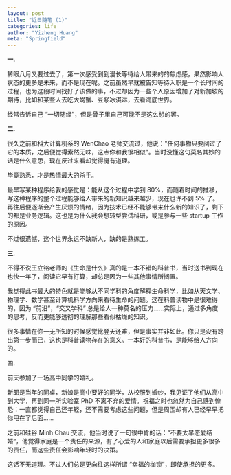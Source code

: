 ```yaml
---
layout: post
title: "近日随笔 (1)"
categories: life
author: "Yizheng Huang"
meta: "Springfield"
---
```


**一.**

转眼八月又要过去了，第一次感受到到漫长等待给人带来的的焦虑感，果然影响人状态的更多是未来，而不是现在呢。之前虽然早就被告知等待入职是一个长时间的过程，也为这段时间找好了该做的事，不过却因为一些个人原因增加了对新加坡的期待，比如和某些人去吃大螃蟹、豆浆冰淇淋，去看海底世界。

经常告诉自己 “一切随缘”，但是骨子里自己可能不是这么想的罢。


**二.**

很久之前和科大计算机系的 WenChao 老师交流过，他说："任何事物只要阅过了它的本质，之后便觉得索然无味，这点你和我很相似"。当时没懂这句莫名其妙的话是什么意思，现在反过来看却觉得挺有道理。

毕竟熟悉，才是热情最大的杀手。

最早写某种程序给我的感觉是：能从这个过程中学到 80%，而随着时间的推移，写这种程序的整个过程能够给人带来的新知识越来越少，现在也许不到 5% 了。再往后便逐渐会产生厌烦的情绪，因为技术已经不能够带来什么新的知识了，剩下的都是业务逻辑。这也是为什么我会想转型尝试科研，或是参与一些 startup 工作的原因。

不过很遗憾，这个世界永远不缺新人，缺的是熟练工。

**三.**

不得不说王立铭老师的《生命是什么》真的是一本不错的科普书，当时送书到现在也快一年了，阅读它早有打算，却总是因为一些其他事情所搁置。

我觉得此书最大的特色就是能够从不同学科的角度解释生命科学，比如从天文学、物理学、数学甚至计算机科学方向来看待生命的问题。这在科普读物中是很难得的，因为 “前沿”，“交叉学科” 总是给人一种莫名的压力……实际上，通过多角度的思考，反而更能够透彻的理解那些看似枯燥的知识。

很多事情在你一无所知的时候感觉比登天还难，但是事实并非如此。你只是没有跨出第一步而已，这也是科普读物存在的意义。一本好的科普书，是能够给人方向的。

四.

前天参加了一场高中同学的婚礼。

新郎是当年的同桌，新娘是高中要好的同学，从校服到婚纱，我见证了他们从高中到大学，再到同一所实验室 PhD 不离不弃的爱情。祝福之时也忽然为自己感到惶恐：一直都觉得自己还年轻，还不需要考虑这些问题，但是周围却有人已经早早把你甩在了后面……

之前和硅谷 Minh Chau 交流，他当时说了一句很中肯的话：“不要太早恋爱结婚“，他觉得家庭是一个责任的来源，有了心爱的人和家庭以后需要承担更多很多的责任，而这些责任会影响年轻时的决策。

这话不无道理。不过人们总是更向往这样所谓 “幸福的枷锁”，即使承担的更多。